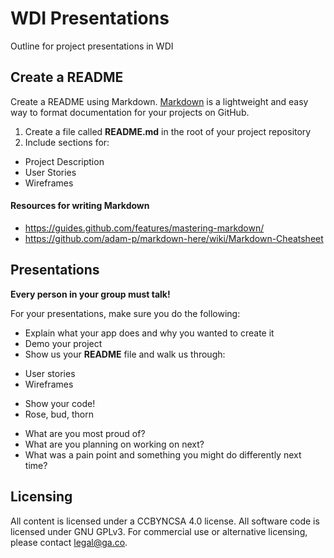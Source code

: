 # WDI Presentations

Outline for project presentations in WDI

## Create a README

Create a README using Markdown. [Markdown](https://guides.github.com/features/mastering-markdown/) is a lightweight and easy way to format documentation for your projects on GitHub.  

1. Create a file called **README.md** in the root of your project repository
2. Include sections for: 
 - Project Description
 - User Stories
 - Wireframes

#### Resources for writing Markdown

* https://guides.github.com/features/mastering-markdown/
* https://github.com/adam-p/markdown-here/wiki/Markdown-Cheatsheet

## Presentations

**Every person in your group must talk!**

For your presentations, make sure you do the following: 

* Explain what your app does and why you wanted to create it
* Demo your project
* Show us your **README** file and walk us through: 
 - User stories
 - Wireframes
* Show your code! 
* Rose, bud, thorn
 - What are you most proud of? 
 - What are you planning on working on next? 
 - What was a pain point and something you might do differently next time?

## Licensing
All content is licensed under a CC­BY­NC­SA 4.0 license.
All software code is licensed under GNU GPLv3. For commercial use or alternative licensing, please contact legal@ga.co.

